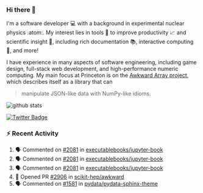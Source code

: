 ### Hi there 👋 

I'm a software developer 💻 with a background in experimental nuclear physics :atom:. My interest lies in tools :wrench: to improve productivity :chart_with_upwards_trend: and scientific insight :telescope:, including rich documentation 📚, interactive computing 🧮, and more! 

I have experience in many aspects of software engineering, including game design, full-stack web development, and high-performance numeric computing. My main focus at Princeton is on the [Awkward Array project](awkward-array.org/), which describes itself as a library that can 
> manipulate JSON-like data with NumPy-like idioms.

![github stats](https://github-readme-stats.vercel.app/api?username=agoose77&show_icons=true&hide_rank=true&hide_title=true&bg_color=30,e76445,904e95&text_color=efe3ec&icon_color=efe3ec)
<!--
**agoose77/agoose77** is a ✨ _special_ ✨ repository because its `README.md` (this file) appears on your GitHub profile.

Here are some ideas to get you started:

- 🔭 I’m currently working on ...
- 🌱 I’m currently learning ...
- 👯 I’m looking to collaborate on ...
- 🤔 I’m looking for help with ...
- 💬 Ask me about ...
- 📫 How to reach me: ...
- 😄 Pronouns: ...
- ⚡ Fun fact: ...
-->

[![Twitter Badge](https://img.shields.io/twitter/follow/agoose77?style=flat-square&logo=Twitter&logoColor=white&color=cornflowerblue)](https://twitter.com/agoose77)

### :zap: Recent Activity

<!--START_SECTION:activity-->
1. 🗣 Commented on [#2081](https://github.com/executablebooks/jupyter-book/issues/2081#issuecomment-1862551949) in [executablebooks/jupyter-book](https://github.com/executablebooks/jupyter-book)
2. 🗣 Commented on [#2081](https://github.com/executablebooks/jupyter-book/issues/2081#issuecomment-1862447542) in [executablebooks/jupyter-book](https://github.com/executablebooks/jupyter-book)
3. 🗣 Commented on [#2081](https://github.com/executablebooks/jupyter-book/issues/2081#issuecomment-1862413319) in [executablebooks/jupyter-book](https://github.com/executablebooks/jupyter-book)
4. 💪 Opened PR [#2906](https://github.com/scikit-hep/awkward/pull/2906) in [scikit-hep/awkward](https://github.com/scikit-hep/awkward)
5. 🗣 Commented on [#1581](https://github.com/pydata/pydata-sphinx-theme/issues/1581#issuecomment-1858846766) in [pydata/pydata-sphinx-theme](https://github.com/pydata/pydata-sphinx-theme)
<!--END_SECTION:activity-->
